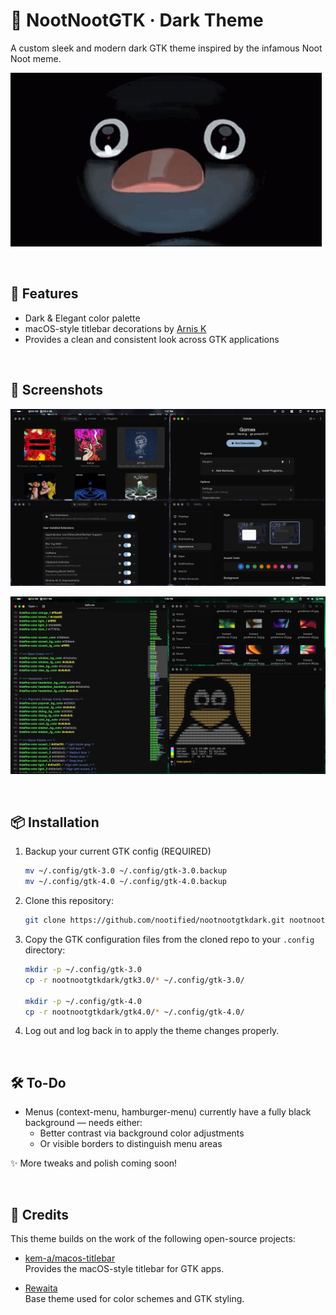 # 🐧 NootNootGTK · Dark Theme

A custom sleek and modern dark GTK theme inspired by the infamous Noot Noot meme.

![NootNoot Meme](https://github.com/nootified/nootnootgtkdark/blob/main/images/meme.gif)

<br>

## 🎨 Features

- Dark & Elegant color palette
- macOS-style titlebar decorations by [Arnis K](https://github.com/kem-a/macos-titlebar)
- Provides a clean and consistent look across GTK applications

<br>

## 📸 Screenshots

![Preview1](https://github.com/nootified/nootnootgtkdark/blob/main/images/Showcase1.png)

![Preview1](https://github.com/nootified/nootnootgtkdark/blob/main/images/Showcase2.png)

<br>

## 📦 Installation

1. Backup your current GTK config (REQUIRED)
   ```sh
   mv ~/.config/gtk-3.0 ~/.config/gtk-3.0.backup
   mv ~/.config/gtk-4.0 ~/.config/gtk-4.0.backup
   ```
2. Clone this repository:
   ```sh
   git clone https://github.com/nootified/nootnootgtkdark.git nootnootgtkdark
   ```
3. Copy the GTK configuration files from the cloned repo to your `.config` directory:
   ```sh
   mkdir -p ~/.config/gtk-3.0
   cp -r nootnootgtkdark/gtk3.0/* ~/.config/gtk-3.0/

   mkdir -p ~/.config/gtk-4.0
   cp -r nootnootgtkdark/gtk4.0/* ~/.config/gtk-4.0/
   ```
4. Log out and log back in to apply the theme changes properly.

<br>

## 🛠️ To-Do

- Menus (context-menu, hamburger-menu) currently have a fully black background — needs either:
    - Better contrast via background color adjustments
    - Or visible borders to distinguish menu areas

✨ More tweaks and polish coming soon!

<br>

## 🧩 Credits

This theme builds on the work of the following open-source projects:

- [kem-a/macos-titlebar](https://github.com/kem-a/macos-titlebar)  
  Provides the macOS-style titlebar for GTK apps.

- [Rewaita](https://github.com/SwordPuffin/Rewaita)  
  Base theme used for color schemes and GTK styling.
